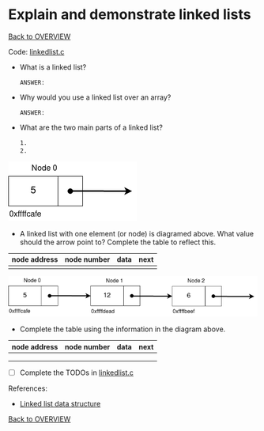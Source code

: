 # Explain and demonstrate linked lists

[Back to OVERVIEW](../../README.md)

Code: [linkedlist.c](./linkedlist.c)

- What is a linked list?

    ```text
    ANSWER:
    ```

- Why would you use a linked list over an array?

    ```text
    ANSWER:
    ```

- What are the two main parts of a linked list?

    ```text
    1.
    2.
    ```

![Linked List Node](./linked_list_node.PNG)

- A linked list with one element (or node) is diagramed above. What value should the arrow point to? Complete the table to reflect this.

| node address | node number | data | next |
|:------------:|:-----------:|:----:|:----:|
|              |             |      |      |

![Linked List](./linked_list.PNG)

- Complete the table using the information in the diagram above.

| node address | node number | data | next |
|:------------:|:-----------:|:----:|:----:|
|              |             |      |      |
|              |             |      |      |
|              |             |      |      |

- [ ] Complete the TODOs in [linkedlist.c](./linkedlist.c)


References:

- [Linked list data structure](https://www.geeksforgeeks.org/data-structures/linked-list/)

[Back to OVERVIEW](../../README.md)
